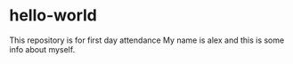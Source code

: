 # hello-world
This repository is for first day attendance
My name is alex and this is some info about myself.
